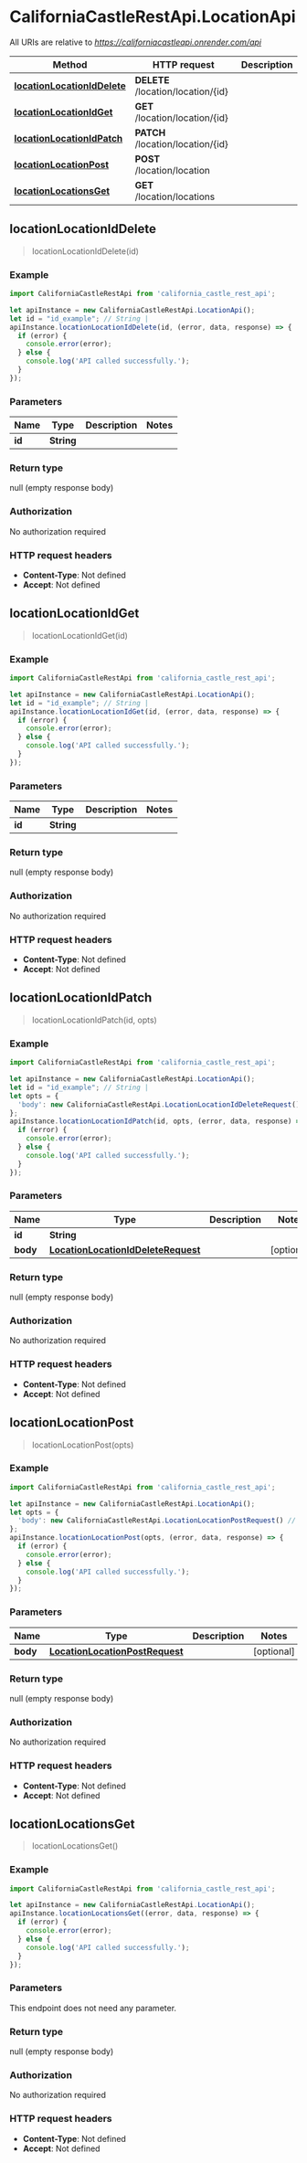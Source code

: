 # CaliforniaCastleRestApi.LocationApi

All URIs are relative to *https://californiacastleapi.onrender.com/api*

Method | HTTP request | Description
------------- | ------------- | -------------
[**locationLocationIdDelete**](LocationApi.md#locationLocationIdDelete) | **DELETE** /location/location/{id} | 
[**locationLocationIdGet**](LocationApi.md#locationLocationIdGet) | **GET** /location/location/{id} | 
[**locationLocationIdPatch**](LocationApi.md#locationLocationIdPatch) | **PATCH** /location/location/{id} | 
[**locationLocationPost**](LocationApi.md#locationLocationPost) | **POST** /location/location | 
[**locationLocationsGet**](LocationApi.md#locationLocationsGet) | **GET** /location/locations | 



## locationLocationIdDelete

> locationLocationIdDelete(id)



### Example

```javascript
import CaliforniaCastleRestApi from 'california_castle_rest_api';

let apiInstance = new CaliforniaCastleRestApi.LocationApi();
let id = "id_example"; // String | 
apiInstance.locationLocationIdDelete(id, (error, data, response) => {
  if (error) {
    console.error(error);
  } else {
    console.log('API called successfully.');
  }
});
```

### Parameters


Name | Type | Description  | Notes
------------- | ------------- | ------------- | -------------
 **id** | **String**|  | 

### Return type

null (empty response body)

### Authorization

No authorization required

### HTTP request headers

- **Content-Type**: Not defined
- **Accept**: Not defined


## locationLocationIdGet

> locationLocationIdGet(id)



### Example

```javascript
import CaliforniaCastleRestApi from 'california_castle_rest_api';

let apiInstance = new CaliforniaCastleRestApi.LocationApi();
let id = "id_example"; // String | 
apiInstance.locationLocationIdGet(id, (error, data, response) => {
  if (error) {
    console.error(error);
  } else {
    console.log('API called successfully.');
  }
});
```

### Parameters


Name | Type | Description  | Notes
------------- | ------------- | ------------- | -------------
 **id** | **String**|  | 

### Return type

null (empty response body)

### Authorization

No authorization required

### HTTP request headers

- **Content-Type**: Not defined
- **Accept**: Not defined


## locationLocationIdPatch

> locationLocationIdPatch(id, opts)



### Example

```javascript
import CaliforniaCastleRestApi from 'california_castle_rest_api';

let apiInstance = new CaliforniaCastleRestApi.LocationApi();
let id = "id_example"; // String | 
let opts = {
  'body': new CaliforniaCastleRestApi.LocationLocationIdDeleteRequest() // LocationLocationIdDeleteRequest | 
};
apiInstance.locationLocationIdPatch(id, opts, (error, data, response) => {
  if (error) {
    console.error(error);
  } else {
    console.log('API called successfully.');
  }
});
```

### Parameters


Name | Type | Description  | Notes
------------- | ------------- | ------------- | -------------
 **id** | **String**|  | 
 **body** | [**LocationLocationIdDeleteRequest**](LocationLocationIdDeleteRequest.md)|  | [optional] 

### Return type

null (empty response body)

### Authorization

No authorization required

### HTTP request headers

- **Content-Type**: Not defined
- **Accept**: Not defined


## locationLocationPost

> locationLocationPost(opts)



### Example

```javascript
import CaliforniaCastleRestApi from 'california_castle_rest_api';

let apiInstance = new CaliforniaCastleRestApi.LocationApi();
let opts = {
  'body': new CaliforniaCastleRestApi.LocationLocationPostRequest() // LocationLocationPostRequest | 
};
apiInstance.locationLocationPost(opts, (error, data, response) => {
  if (error) {
    console.error(error);
  } else {
    console.log('API called successfully.');
  }
});
```

### Parameters


Name | Type | Description  | Notes
------------- | ------------- | ------------- | -------------
 **body** | [**LocationLocationPostRequest**](LocationLocationPostRequest.md)|  | [optional] 

### Return type

null (empty response body)

### Authorization

No authorization required

### HTTP request headers

- **Content-Type**: Not defined
- **Accept**: Not defined


## locationLocationsGet

> locationLocationsGet()



### Example

```javascript
import CaliforniaCastleRestApi from 'california_castle_rest_api';

let apiInstance = new CaliforniaCastleRestApi.LocationApi();
apiInstance.locationLocationsGet((error, data, response) => {
  if (error) {
    console.error(error);
  } else {
    console.log('API called successfully.');
  }
});
```

### Parameters

This endpoint does not need any parameter.

### Return type

null (empty response body)

### Authorization

No authorization required

### HTTP request headers

- **Content-Type**: Not defined
- **Accept**: Not defined

